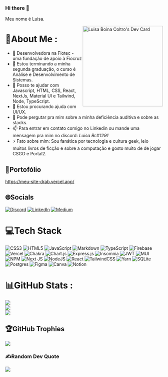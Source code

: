 ### Hi there 👋

<!--
**LuhBC-pixel/LuhBC-pixel** is a ✨ _special_ ✨ repository because its `README.md` (this file) appears on your GitHub profile.

Here are some ideas to get you started:

- 🔭 I’m currently working on ...
- 🌱 I’m currently learning ...
- 👯 I’m looking to collaborate on ...
- 🤔 I’m looking for help with ...
- 💬 Ask me about ...
- 📫 How to reach me: ...
- 😄 Pronouns: ...
- ⚡ Fun fact: ...
-->

Meu nome é Luisa.

<a href="https://app.daily.dev/luhbc"><img src="https://api.daily.dev/devcards/72506a66164746cc8b5cbd1d56edbf8b.png?r=9ef" width="256" align='right' alt="Luisa Boina Coltro's Dev Card"/></a>

# 💫About Me :
- 🔭 Desenvolvedora na Fiotec - uma fundação de apoio à Fiocruz
- 🌱 Estou terminando a minha segunda graduação, o curso é Análise e Desenvolvimento de Sistemas.
- 👯 Posso te ajudar com Javascript, HTML, CSS, React, NextJs, Material UI e Tailwind, Node, TypeScript.
- 🤔 Estou procurando ajuda com UI/UX.
- 💬 Pode pergutar pra mim sobre a minha deficiência auditiva e sobre as stacks.
- 📫 Para entrar em contato comigo no Linkedin ou mande uma mensagem pra mim no discord: *Luisa Bc#1291*
- ⚡ Fato sobre mim: Sou fanática por tecnologia e cultura geek, leio muitos livros de ficção e sobre a computação e gosto muito de de jogar CSGO e Portal2.

## 💁Portofólio
https://meu-site-drab.vercel.app/

## 🌐Socials
[![Discord](https://img.shields.io/badge/Discord-%237289DA.svg?logo=discord&logoColor=white)](https://discordapp.com/channels/@me/714972149370060930/) [![LinkedIn](https://img.shields.io/badge/LinkedIn-%230077B5.svg?logo=linkedin&logoColor=white)](https://www.linkedin.com/in/luisa-boina-coltro-02294014b/) [![Medium](https://img.shields.io/badge/Medium-12100E?logo=medium&logoColor=white)](https://medium.com/@luisaboina) 

# 💻Tech Stack
![CSS3](https://img.shields.io/badge/css3-%231572B6.svg?style=for-the-badge&logo=css3&logoColor=white) ![HTML5](https://img.shields.io/badge/html5-%23E34F26.svg?style=for-the-badge&logo=html5&logoColor=white) ![JavaScript](https://img.shields.io/badge/javascript-%23323330.svg?style=for-the-badge&logo=javascript&logoColor=%23F7DF1E) ![Markdown](https://img.shields.io/badge/markdown-%23000000.svg?style=for-the-badge&logo=markdown&logoColor=white) ![TypeScript](https://img.shields.io/badge/typescript-%23007ACC.svg?style=for-the-badge&logo=typescript&logoColor=white) ![Firebase](https://img.shields.io/badge/firebase-%23039BE5.svg?style=for-the-badge&logo=firebase) ![Vercel](https://img.shields.io/badge/vercel-%23000000.svg?style=for-the-badge&logo=vercel&logoColor=white) ![Chakra](https://img.shields.io/badge/chakra-%234ED1C5.svg?style=for-the-badge&logo=chakraui&logoColor=white) ![Chart.js](https://img.shields.io/badge/chart.js-F5788D.svg?style=for-the-badge&logo=chart.js&logoColor=white) ![Express.js](https://img.shields.io/badge/express.js-%23404d59.svg?style=for-the-badge&logo=express&logoColor=%2361DAFB) ![Insomnia](https://img.shields.io/badge/Insomnia-black?style=for-the-badge&logo=insomnia&logoColor=5849BE) ![JWT](https://img.shields.io/badge/JWT-black?style=for-the-badge&logo=JSON%20web%20tokens) ![MUI](https://img.shields.io/badge/MUI-%230081CB.svg?style=for-the-badge&logo=material-ui&logoColor=white) ![NPM](https://img.shields.io/badge/NPM-%23000000.svg?style=for-the-badge&logo=npm&logoColor=white) ![Next JS](https://img.shields.io/badge/Next-black?style=for-the-badge&logo=next.js&logoColor=white) ![NodeJS](https://img.shields.io/badge/node.js-6DA55F?style=for-the-badge&logo=node.js&logoColor=white) ![React](https://img.shields.io/badge/react-%2320232a.svg?style=for-the-badge&logo=react&logoColor=%2361DAFB) ![TailwindCSS](https://img.shields.io/badge/tailwindcss-%2338B2AC.svg?style=for-the-badge&logo=tailwind-css&logoColor=white) ![Yarn](https://img.shields.io/badge/yarn-%232C8EBB.svg?style=for-the-badge&logo=yarn&logoColor=white) ![SQLite](https://img.shields.io/badge/sqlite-%2307405e.svg?style=for-the-badge&logo=sqlite&logoColor=white) ![Postgres](https://img.shields.io/badge/postgres-%23316192.svg?style=for-the-badge&logo=postgresql&logoColor=white) 	![Figma](https://img.shields.io/badge/figma-%23F24E1E.svg?style=for-the-badge&logo=figma&logoColor=white) ![Canva](https://img.shields.io/badge/Canva-%2300C4CC.svg?style=for-the-badge&logo=Canva&logoColor=white) ![Notion](https://img.shields.io/badge/Notion-%23000000.svg?style=for-the-badge&logo=notion&logoColor=white)
# 📊GitHub Stats :
![](https://github-readme-stats.vercel.app/api?username=luhbc-pixel&theme=dracula&hide_border=true&include_all_commits=true&count_private=false)<br/>
![](https://github-readme-streak-stats.herokuapp.com/?user=luhbc-pixel&theme=dracula&hide_border=true)<br/>
![](https://github-readme-stats.vercel.app/api/top-langs/?username=luhbc-pixel&theme=dracula&hide_border=true&include_all_commits=true&count_private=false&layout=compact)

## 🏆GitHub Trophies
![](https://github-profile-trophy.vercel.app/?username=luhbc-pixel&theme=radical&no-frame=false&no-bg=false&margin-w=4)

### ✍️Random Dev Quote
![](https://quotes-github-readme.vercel.app/api?type=horizontal&theme=dark)
